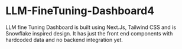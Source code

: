 # LLM-FineTuning-Dashboard4
LLM fine Tuning Dashboard is built using Next.Js, Tailwind CSS and is Snowflake inspired design. It has just the front end components with hardcoded data and no backend integration yet.
